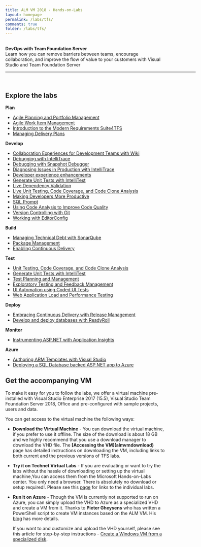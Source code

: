 ```yaml
---
title: ALM VM 2018 - Hands-on-Labs 
layout: homepage
permalink: /labs/tfs/
comments: true
folder: /labs/tfs/
---
```



<br />
<div class="tfsMain">
<div class="productcolmain">
  <div class="pageheader">
             <b>DevOps with Team Foundation Server</b> </div>
     <div class="herotext2">       
             Learn how you can remove barriers between teams, encourage collaboration, and improve the flow of value to your customers with Visual Studio and Team Foundation Server
  </div>
</div>
</div>

<hr align="center" width="600px"><br />
 <div class="clear"></div>

## Explore the labs

<div class="lablist">
    <div class="header2"> <b>Plan</b></div>
          <ul>
          <li class="labslist"><a href="agile/">Agile Planning and Portfolio Management </a>    </li>
          <li class="labslist"><a href="agileworkitems/">Agile Work Item Management </a>    </li>
          <li class="labslist"><a href="smartword4tfs/">Introduction to the Modern Requirements Suite4TFS</a> </li>
          <li class="labslist"><a href="deliveryplans/">Managing Delivery Plans</a></li>
        </ul>
  <div class="header2"> <b>Develop</b></div>
           <ul>
          <li class="labslist"><a href="devteamcollaboration/">Collaboration Experiences for Development Teams with Wiki</a> </li>
          <li class="labslist"><a href="debugging/">Debugging with IntelliTrace </a>    </li>
          <li class="labslist"><a href="snapshotdebugger/">Debugging with Snapshot Debugger</a> </li>
          <li class="labslist"><a href="intellitrace/">Diagnosing Issues in Production with IntelliTrace</a> </li>
          <li class="labslist"><a href="devexp/">Developer experience enhancements</a> </li>
          <li class="labslist"><a href="intellitest/">Generate Unit Tests with IntelliTest</a> </li>
          <li class="labslist"><a href="livedependencyvalidation/">Live Dependency Validation</a> </li>
          <li class="labslist"><a href="liveunittesting/">Live Unit Testing, Code Coverage, and Code Clone Analysis</a> </li>
          <li class="labslist"><a href="vsproductivity/"> Making Developers More Productive</a> </li>
          <li class="labslist"><a href="sqlprompt/"> SQL Prompt</a> </li>
          <li class="labslist"><a href="codeanalysis/"> Using Code Analysis to Improve Code Quality</a> </li>
          <li class="labslist"><a href="git/"> Version Controlling with Git </a> </li>
          <li class="labslist"><a href="editorconfig/"> Working with EditorConfig</a> </li>
        </ul>
    <div class="header2"> <b>Build</b></div>
           <ul>
          <li class="labslist"> <a href="technicaldebt/">Managing Technical Debt with SonarQube </a>    </li>
          <li class="labslist"> <a href="packagemanagement/">Package Management  </a>    </li>
          <li class="labslist"> <a href="build/">Enabling Continuous Delivery </a> </li>
        </ul>
    <div class="header2"> <b>Test</b></div>
           <ul>
          <li class="labslist"> <a href="liveunittesting/">Unit Testing, Code Coverage, and Code Clone Analysis </a>    </li>
          <li class="labslist"> <a href="intellitest/">Generate Unit Tests with IntelliTest</a>    </li>
          <li class="labslist"> <a href="manualtesting/">Test Planning and Management </a> </li>
          <li class="labslist"> <a href="exploratorytesting/">Exploratory Testing and Feedback Management  </a>    </li>
          <li class="labslist"> <a href="codedui/">UI Automation using Coded UI Tests</a>    </li>
          <li class="labslist"> <a href="load/">Web Application Load and Performance Testing  </a> </li>
        </ul>
      <div class="header2"> <b>Deploy</b></div>
          <ul>
            <li class="labslist"> <a href="releasemanagement/">Embracing Continuous Delivery with Release Management </a>    </li>
            <li class="labslist"> <a href="readyroll/">Develop and deploy databases with ReadyRoll</a>    </li>
            </ul>
      <div class="header2"> <b>Monitor</b></div>
          <ul>
            <li class="labslist"> <a href="appinsights/">Instrumenting ASP.NET with Application Insights </a>    </li>
          </ul>
      <div class="header2"> <b>Azure</b></div>
          <ul>
            <li class="labslist"> <a href="armtemplates/">Authoring ARM Templates with Visual Studio </a>    </li>
            <li class="labslist"> <a href="aspnetazure/">Deploying a SQL Database backed ASP.NET app to Azure </a>    </li>
          </ul>
</div>
 <div class="clear"></div>

## Get the accompanying VM

To make it easy for you to follow the labs, we offer a virtual machine pre-installed with Visual Studio Enterprise 2017 (15.5),  Visual Studio Team Foundation Server 2018, Office and pre-configured with sample projects, users and data.

You can get access to the virtual machine the following ways:

- **Download the Virtual Machine** - You can download the virtual machine, if you prefer to use it offline. The size of the download is about 18 GB and we highly recommend that you use a download manager to download the VHD file. The **[Accessing the VM](almvmdownload\)** page has detailed instructions on downloading the VM, including links to both current and the previous versions of TFS labs.

- **Try it on Technet Virtual Labs** - If you are evaluating or want to try the labs without the hassle of downloading or setting up the virtual machine,You can access them from the Microsoft Hands-on-Labs center. You only need a browser. There is absolutely no download or setup required!. Please see this [page](technet/) for links to the individual labs.

- **Run it on Azure** - Though the VM is currently not supported to run on Azure, you can simply upload the VHD to Azure as a specialized VHD and create a VM from it. Thanks to **Pieter Gheysens** who has written a PowerShell script to create VM instances based on the ALM VM. His [blog](https://intovsts.net/2018/01/03/generating-azure-vms-from-a-specialized-vhd-file/) has more details.

  If you want to and customize and upload the VHD yourself, please see this article for step-by-step instructions - [Create a Windows VM from a specialized disk](https://docs.microsoft.com/en-us/azure/virtual-machines/windows/create-vm-specialized).
